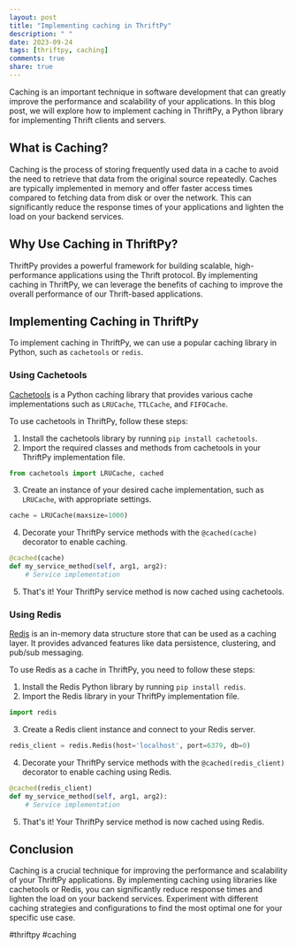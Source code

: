 ```yaml
---
layout: post
title: "Implementing caching in ThriftPy"
description: " "
date: 2023-09-24
tags: [thriftpy, caching]
comments: true
share: true
---
```


Caching is an important technique in software development that can greatly improve the performance and scalability of your applications. In this blog post, we will explore how to implement caching in ThriftPy, a Python library for implementing Thrift clients and servers.

## What is Caching?

Caching is the process of storing frequently used data in a cache to avoid the need to retrieve that data from the original source repeatedly. Caches are typically implemented in memory and offer faster access times compared to fetching data from disk or over the network. This can significantly reduce the response times of your applications and lighten the load on your backend services.

## Why Use Caching in ThriftPy?

ThriftPy provides a powerful framework for building scalable, high-performance applications using the Thrift protocol. By implementing caching in ThriftPy, we can leverage the benefits of caching to improve the overall performance of our Thrift-based applications.

## Implementing Caching in ThriftPy

To implement caching in ThriftPy, we can use a popular caching library in Python, such as `cachetools` or `redis`.

### Using Cachetools

[Cachetools](https://github.com/tkem/cachetools) is a Python caching library that provides various cache implementations such as `LRUCache`, `TTLCache`, and `FIFOCache`.

To use cachetools in ThriftPy, follow these steps:

1. Install the cachetools library by running `pip install cachetools`.
2. Import the required classes and methods from cachetools in your ThriftPy implementation file.
```python
from cachetools import LRUCache, cached
```
3. Create an instance of your desired cache implementation, such as `LRUCache`, with appropriate settings.
```python
cache = LRUCache(maxsize=1000)
```
4. Decorate your ThriftPy service methods with the `@cached(cache)` decorator to enable caching.
```python
@cached(cache)
def my_service_method(self, arg1, arg2):
    # Service implementation
```
5. That's it! Your ThriftPy service method is now cached using cachetools.

### Using Redis

[Redis](https://redis.io/) is an in-memory data structure store that can be used as a caching layer. It provides advanced features like data persistence, clustering, and pub/sub messaging.

To use Redis as a cache in ThriftPy, you need to follow these steps:

1. Install the Redis Python library by running `pip install redis`.
2. Import the Redis library in your ThriftPy implementation file.
```python
import redis
```
3. Create a Redis client instance and connect to your Redis server.
```python
redis_client = redis.Redis(host='localhost', port=6379, db=0)
```
4. Decorate your ThriftPy service methods with the `@cached(redis_client)` decorator to enable caching using Redis.
```python
@cached(redis_client)
def my_service_method(self, arg1, arg2):
    # Service implementation
```
5. That's it! Your ThriftPy service method is now cached using Redis.

## Conclusion

Caching is a crucial technique for improving the performance and scalability of your ThriftPy applications. By implementing caching using libraries like cachetools or Redis, you can significantly reduce response times and lighten the load on your backend services. Experiment with different caching strategies and configurations to find the most optimal one for your specific use case.

#thriftpy #caching